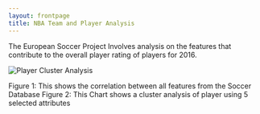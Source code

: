 ```yaml
---
layout: frontpage
title: NBA Team and Player Analysis
---
```

<!--
<div class="navbar">
  <div class="navbar-inner">
      <ul class="nav">
          <li><a href="bioinformatics1.html">prev</a></li>
          <li><a href="bioinformatics2.html">next</a></li>
      </ul>
  </div>
</div>

[NBA Team and Player Analysis](https://github.com/bsharvey/NBA_Player_Team_Analysis), a methodology for analyzing NBA player and Team data.  This analysis assess Lebron James and the Cleveland Cavilers over the entire regular season. 
[![pdf](../icons16/pdf-icon.png)]()
[![GitHub](../icons16/github-icon.png)](https://github.com/bsharvey/NBA_Player_Team_Analysis)

![Harvey NBA Analysis (2017) Fig 1 and 2](../../pages/publpics/nba1.png)

Figure 1: This chart shows an assist, turnover, "+/-" comparison over the season as it relates to wins and losses.
Figure 2: This chart diplays a "+/-" analysis to show box plots of wins and losses the mean and standard deviation along the regular season.

-->

The European Soccer Project Involves analysis on the features that contribute to the overall player rating of players for 2016.



![Player Cluster Analysis](../../pages/publpics/ParallePlotCluster.png)

Figure 1: This shows the correlation between all features from the Soccer Database
Figure 2: This Chart shows a cluster analysis of player using 5 selected attributes 
